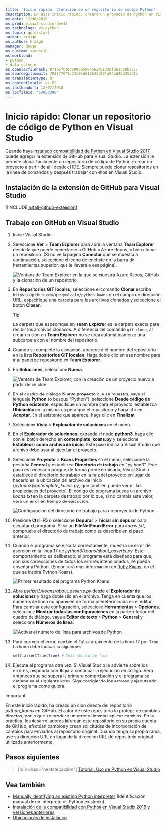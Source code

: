 ```yaml
---
title: 'Inició rápido: Clonación de un repositorio de código Python'
description: En este inicio rápido, creará un proyecto de Python en Visual Studio mediante la clonación del repositorio de Python Koans mediante Visual Studio Team Explorer.
ms.date: 12/06/2018
ms.prod: visual-studio-dev15
ms.technology: vs-python
ms.topic: quickstart
author: kraigb
ms.author: kraigb
manager: douge
ms.custom: seodec18
ms.workload:
- python
- data-science
ms.openlocfilehash: 871a5f620cc90db5064562461336fdeac38ba757
ms.sourcegitcommit: 708f77071c73c95d212645b00fa943d45d35361b
ms.translationtype: HT
ms.contentlocale: es-ES
ms.lasthandoff: 12/07/2018
ms.locfileid: "53068398"
---
```

# <a name="quickstart-clone-a-repository-of-python-code-in-visual-studio"></a>Inicio rápido: Clonar un repositorio de código de Python en Visual Studio

Cuando haya [instalado compatibilidad de Python en Visual Studio 2017](installing-python-support-in-visual-studio.md), puede agregar la extensión de GitHub para Visual Studio. La extensión le permite clonar fácilmente un repositorio de código de Python y crear un proyecto a partir de allí desde el IDE. Siempre puede clonar repositorios en la línea de comandos y después trabajar con ellos en Visual Studio.

## <a name="install-the-github-extension-for-visual-studio"></a>Instalación de la extensión de GitHub para Visual Studio

[!INCLUDE[install-github-extension](includes/install-github-extension.md)]

## <a name="work-with-github-in-visual-studio"></a>Trabajo con GitHub en Visual Studio

1. Inicie Visual Studio.

1. Seleccione **Ver** > **Team Explorer** para abrir la ventana **Team Explorer** desde la que puede conectarse a GitHub o Azure Repos, o bien clonar un repositorio. (Si no ve la página **Conectar** que se muestra a continuación, seleccione el icono de enchufe en la barra de herramientas superior, que le llevará a esa página).

    ![Ventana de Team Explorer en la que se muestra Azure Repos, GitHub y la clonación de un repositorio](media/team-explorer.png)

1. En **Repositorios GIT locales**, seleccione el comando **Clonar** escriba `https://github.com/gregmalcolm/python_koans` en el campo de dirección URL, especifique una carpeta para los archivos clonados y seleccione el botón **Clonar**.

    > [!Tip]
    > La carpeta que especifique en **Team Explorer** es la carpeta exacta para recibir los archivos clonados. A diferencia del comando `git clone`, al crear un clon en **Team Explorer** no se crea automáticamente una subcarpeta con el nombre del repositorio.

1. Cuando se complete la clonación, aparecerá el nombre del repositorio en la lista **Repositorios GIT locales**. Haga doble clic en ese nombre para ir al panel de repositorio en **Team Explorer**.

1. En **Soluciones**, seleccione **Nueva**.

    ![Ventana de Team Explorer, con la creación de un proyecto nuevo a partir de un clon](media/team-explorer-new-project.png)

1. En el cuadro de diálogo **Nuevo proyecto** que se muestra, vaya al lenguaje **Python** (o busque "Python"), seleccione **Desde código de Python existente**, especifique un nombre para el proyecto, establezca **Ubicación** en la misma carpeta que el repositorio y haga clic en **Aceptar**. En el asistente que aparece, haga clic en **Finalizar**.

1. Seleccione **Vista** > **Explorador de soluciones** en el menú.

1. En el **Explorador de soluciones**, expanda el nodo **python3**, haga clic con el botón derecho en **contemplate_koans.py** y seleccione **Establecer como archivo de inicio**. Este paso indica a Visual Studio qué archivo debe usar al ejecutar el proyecto.

1. Seleccione **Proyecto**  > **Koans Properties** en el menú, seleccione la pestaña **General** y establezca **Directorio de trabajo** en "python3". Este paso es necesario porque, de forma predeterminada, Visual Studio establece el directorio de trabajo en la raíz del proyecto en lugar de hacerlo en la ubicación del archivo de inicio (*python3\contemplate_koans.py*, que también puede ver en las propiedades del proyecto). El código de programa busca un archivo *koans.txt* en la carpeta de trabajo por lo que, si no cambia este valor, verá un error en tiempo de ejecución.

    ![Configuración del directorio de trabajo para un proyecto de Python](media/projects-set-working-directory.png)

1. Presione **Ctrl**+**F5** o seleccione **Depurar** > **Iniciar sin depurar** para ejecutar el programa. Si ve un **FileNotFoundError** para *koans.txt*, compruebe el directorio de trabajo como se describe en el paso anterior.

1. Cuando el programa se ejecuta correctamente, muestra un error de aserción en la línea 17 de *python3/koans/about_asserts.py*. Este comportamiento es deliberado: el programa está diseñado para que, con sus correcciones de todos los errores intencionados, se pueda enseñar a Python. (Encontrará más información en [Ruby Koans](https://rubykoans.com/), en el que se inspira Python Koans).

    ![Primer resultado del programa Python Koans](media/koans-output.png)

1. Abra *python3/koans/about_asserts.py* desde el **Explorador de soluciones** y haga doble clic en el archivo. Tenga en cuenta que los números de línea no aparecen de forma predeterminada en el editor. Para cambiar esta configuración, seleccione **Herramientas** > **Opciones**, seleccione **Mostrar todas las configuraciones** en la parte inferior del cuadro de diálogo, vaya a **Editor de texto** > **Python** > **General** y seleccione **Números de línea**:

    ![Activar el número de línea para archivos de Python](media/options-general-line-numbers.png)

1. Para corregir el error, cambie el `False` argumento de la línea 17 por `True`. La línea debe indicar lo siguiente:

    ```python
    self.assertTrue(True) # This should be True
    ```

1. Ejecute el programa otra vez. Si Visual Studio le advierte sobre los errores, responda con **Sí** para continuar la ejecución de código. Verá entonces que se supera la primera comprobación y el programa se detiene en el siguiente koan. Siga corrigiendo los errores y ejecutando el programa como quiera.

> [!Important]
> En este inicio rápido, ha creado un clon directo del repositorio *python_koans* en GitHub. El autor de este repositorio lo protege de cambios directos, por lo que se produce un error al intentar aplicar cambios. En la práctica, los desarrolladores bifurcan este repositorio en su propia cuenta de GitHub, efectúan cambios y crean solicitudes de incorporación de cambios para enviarlos al repositorio original. Cuando tenga su propia rama, use su dirección URL en lugar de la dirección URL de repositorio original utilizada anteriormente.

## <a name="next-steps"></a>Pasos siguientes

> [!div class="nextstepaction"]
> [Tutorial: Uso de Python en Visual Studio](tutorial-working-with-python-in-visual-studio-step-01-create-project.md)

## <a name="see-also"></a>Vea también

- [Manually identifying an existing Python interpreter](managing-python-environments-in-visual-studio.md#manually-identify-an-existing-environment) (Identificación manual de un intérprete de Python existente)
- [Instalación de la compatibilidad con Python en Visual Studio 2015 y versiones anteriores](installing-python-support-in-visual-studio.md)
- [Ubicaciones de instalación](installing-python-support-in-visual-studio.md#install-locations)
